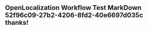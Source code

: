 <properties
ms.topic="hero-topic1"
ms.test1="hero-topic"
ms.test2="test"/>

## OpenLocalization Workflow Test MarkDown 52f96c09-27b2-4206-8fd2-40e6697d035c thanks!
